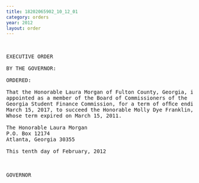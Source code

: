 ```yaml
---
title: 18202065902_10_12_01
category: orders
year: 2012
layout: order
---
```


<pre> 

EXECUTIVE ORDER

BY THE GOVERNOR:

ORDERED:

That the Honorable Laura Morgan of Fulton County, Georgia, is
appointed as a member of the Board of Commissioners of the
Georgia Student Finance Commission, for a term of ofﬁce ending
March 15, 2017, to succeed the Honorable Molly Dye Franklin,
Whose term expired on March 15, 2011.

The Honorable Laura Morgan
P.O. Box 12174
Atlanta, Georgia 30355

This tenth day of February, 2012

     

GOVERNOR

</pre>
